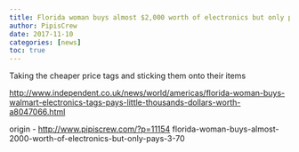 ```yaml
---
title: Florida woman buys almost $2,000 worth of electronics but only pays $3.70
author: PipisCrew
date: 2017-11-10
categories: [news]
toc: true
---
```


Taking the cheaper price tags and sticking them onto their items

http://www.independent.co.uk/news/world/americas/florida-woman-buys-walmart-electronics-tags-pays-little-thousands-dollars-worth-a8047066.html

origin - http://www.pipiscrew.com/?p=11154 florida-woman-buys-almost-2000-worth-of-electronics-but-only-pays-3-70